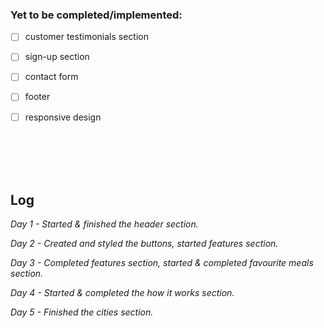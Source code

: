 ### Yet to be completed/implemented:

- [ ] customer testimonials section
- [ ] sign-up section
- [ ] contact form  
- [ ] footer
- [ ] responsive design


<br>
<br>
<br>
<br>

<h2>Log</h2>
<p><i>Day 1 - Started & finished the header section.</i></p>
<p><i>Day 2 - Created and styled the buttons, started features section.</i></p>
<p><i>Day 3 - Completed features section, started & completed favourite meals section.</i></p>
<p><i>Day 4 - Started & completed the how it works section.</i><p>
<p><i>Day 5 - Finished the cities section.</i></p>

